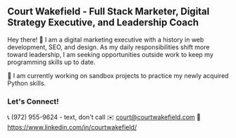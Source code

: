 ## Court Wakefield - Full Stack Marketer, Digital Strategy Executive, and Leadership Coach
Hey there! 👋 I am a digital marketing executive with a history in web development, SEO, and design. As my daily responsibilities shift more toward leadership, I am seeking opportunities outside work to keep my programming skills up to date. 

🐍 I am currently working on sandbox projects to practice my newly acquired Python skills.

### Let's Connect!
📞 (972) 955-9624 - text, don't call
✉️ court@courtwakefield.com
💼 https://www.linkedin.com/in/courtwakefield/

<!--
**courtwakefield/courtwakefield** is a ✨ _special_ ✨ repository because its `README.md` (this file) appears on your GitHub profile.

Here are some ideas to get you started:

- 🔭 I’m currently working on ...
- 🌱 I’m currently learning ...
- 👯 I’m looking to collaborate on ...
- 🤔 I’m looking for help with ...
- 💬 Ask me about ...
- 📫 How to reach me: ...
- 😄 Pronouns: ...
- ⚡ Fun fact: ...
-->
